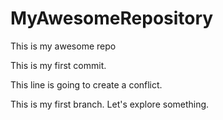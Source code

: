 # MyAwesomeRepository
This is my awesome repo

This is my first commit. 

This line is going to create a conflict. 

This is my first branch. Let's explore something.

